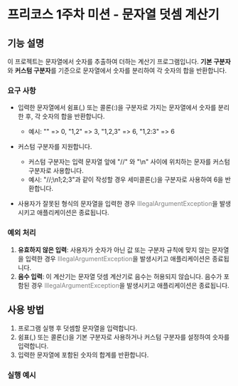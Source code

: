 # 프리코스 1주차 미션 - 문자열 덧셈 계산기

## 기능 설명
이 프로젝트는 문자열에서 숫자를 추출하여 더하는 계산기 프로그램입니다.
**기본 구분자**와 **커스텀 구분자**를 기준으로 문자열에서 숫자를 분리하여 각 숫자의 합을 반환합니다.

### 요구 사항
- 입력한 문자열에서 쉼표(,) 또는 콜론(:)을 구분자로 가지는 문자열에서 숫자를 분리한 후, 각 숫자의 합을 반환합니다.
  - 예시: "" => 0, "1,2" => 3, "1,2,3" => 6, "1,2:3" => 6

- 커스텀 구분자를 지원합니다.
  - 커스텀 구분자는 입력 문자열 앞에 "//" 와 "\n" 사이에 위치하는 문자를 커스텀 구분자로 사용합니다.
  - 예시: "//;\n1;2;3"과 같이 작성할 경우 세미콜론(;)을 구분자로 사용하여 6을 반환합니다.

- 사용자가 잘못된 형식의 문자열을 입력한 경우 <span style="color:#808080">IllegalArgumentException</span>을 발생시키고 애플리케이션은 종료됩니다.

### 예외 처리
1. **유효하지 않은 입력**: 사용자가 숫자가 아닌 값 또는 구분자 규칙에 맞지 않는 문자열을 입력한 경우 <span style="color:#808080">IllegalArgumentException</span>을 발생시키고 애플리케이션은 종료됩니다.
2. **음수 입력**: 이 계산기는 문자열 덧셈 계산기로 음수는 허용되지 않습니다. 음수가 포함된 경우 <span style="color:#808080">IllegalArgumentException</span>을 발생시키고 애플리케이션은 종료됩니다.

## 사용 방법
1. 프로그램 실행 후 덧셈할 문자열을 입력합니다.
2. 쉼표(,) 또는 콜론(;)을 기본 구분자로 사용하거나 커스텀 구분자를 설정하여 숫자를 입력합니다.
3. 입력한 문자열에 포함된 숫자의 합계를 반환합니다.

### 실행 예시
